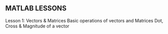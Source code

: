 ## MATLAB LESSONS
Lesson 1: Vectors & Matrices
          Basic operations of vectors and Matrices
          Dot, Cross & Magnitude of a vector
          
